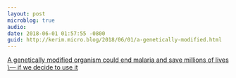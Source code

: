 ```yaml
---
layout: post
microblog: true
audio: 
date: 2018-06-01 01:57:55 -0800
guid: http://kerim.micro.blog/2018/06/01/a-genetically-modified.html
---
```

[A genetically modified organism could end malaria and save millions of lives \— if we decide to use it](http://www.vox.com/science-and-health/2018/5/31/17344406/crispr-mosquito-malaria-gene-drive-editing-target-africa-regulation-gmo)

